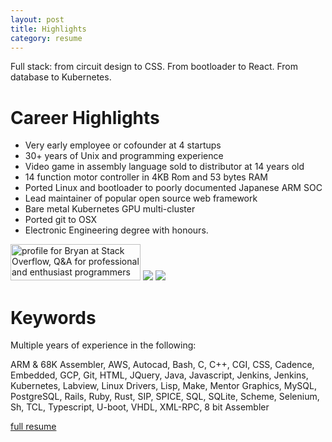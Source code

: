 ```yaml
---
layout: post
title: Highlights
category: resume
---
```

Full stack: from circuit design to CSS.  From bootloader to React.  From database to Kubernetes.

# Career Highlights

- Very early employee or cofounder at 4 startups
- 30+ years of Unix and programming experience
- Video game in assembly language sold to distributor at 14 years old
- 14 function motor controller in 4KB Rom and 53 bytes RAM
- Ported Linux and bootloader to poorly documented Japanese ARM SOC
- Lead maintainer of popular open source web framework
- Bare metal Kubernetes GPU multi-cluster
- Ported git to OSX
- Electronic Engineering degree with honours.

<a href="https://stackoverflow.com/help/badges/17/necromancer?userid=91365"><img src="https://stackoverflow.com/users/flair/91365.png" width="208" height="58" alt="profile for Bryan at Stack Overflow, Q&amp;A for professional and enthusiast programmers" title="profile for Bryan at Stack Overflow, Q&amp;A for professional and enthusiast programmers"></a> <a href="https://github.com/bryanlarsen"><img src="https://img.shields.io/badge/-Bryan_Larsen-grey?logo=github" /></a> <a href="https://www.linkedin.com/in/bryanlarsen/"><img src="https://img.shields.io/badge/Bryan_Larsen-0077B5?style=for-the-badge&logo=linkedin&logoColor=white"/></a>

# Keywords

Multiple years of experience in the following:

ARM & 68K Assembler, AWS, Autocad, Bash, C, C++, CGI, CSS, Cadence, Embedded, GCP, Git, HTML, JQuery, Java, Javascript, Jenkins, Jenkins, Kubernetes, Labview, Linux Drivers, Lisp, Make, Mentor Graphics, MySQL, PostgreSQL, Rails, Ruby, Rust, SIP, SPICE, SQL, SQLite, Scheme, Selenium, Sh, TCL, Typescript, U-boot, VHDL, XML-RPC, 8 bit Assembler 

[full resume](kitchen-sink-resume.html)
